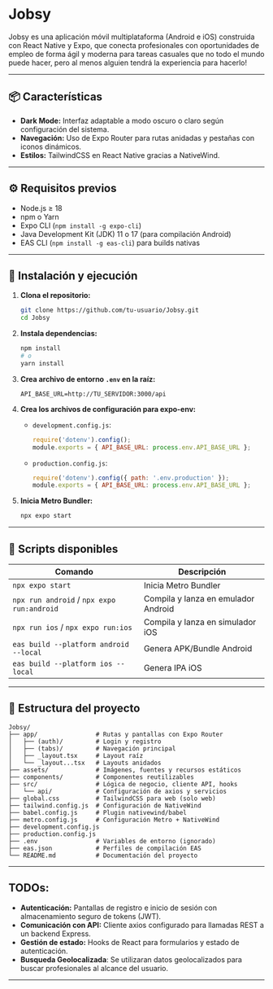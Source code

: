 # Jobsy

Jobsy es una aplicación móvil multiplataforma (Android e iOS) construida con React Native y Expo, que conecta profesionales con oportunidades de empleo de forma ágil y moderna para tareas casuales que no todo el mundo puede hacer, pero al menos alguien tendrá la experiencia para hacerlo!

---

## 📦 Características

- **Dark Mode:** Interfaz adaptable a modo oscuro o claro según configuración del sistema.
- **Navegación:** Uso de Expo Router para rutas anidadas y pestañas con iconos dinámicos.
- **Estilos:** TailwindCSS en React Native gracias a NativeWind.

---

## ⚙️ Requisitos previos

- Node.js ≥ 18
- npm o Yarn
- Expo CLI (`npm install -g expo-cli`)
- Java Development Kit (JDK) 11 o 17 (para compilación Android)
- EAS CLI (`npm install -g eas-cli`) para builds nativas

---

## 🚀 Instalación y ejecución

1. **Clona el repositorio:**
	```sh
	git clone https://github.com/tu-usuario/Jobsy.git
	cd Jobsy
	```

2. **Instala dependencias:**
	```sh
	npm install
	# o
	yarn install
	```

3. **Crea archivo de entorno `.env` en la raíz:**
	```
	API_BASE_URL=http://TU_SERVIDOR:3000/api
	```

4. **Crea los archivos de configuración para expo-env:**

	- `development.config.js`:
	  ```js
	  require('dotenv').config();
	  module.exports = { API_BASE_URL: process.env.API_BASE_URL };
	  ```

	- `production.config.js`:
	  ```js
	  require('dotenv').config({ path: '.env.production' });
	  module.exports = { API_BASE_URL: process.env.API_BASE_URL };
	  ```

5. **Inicia Metro Bundler:**
	```sh
	npx expo start
	```

---

## 📲 Scripts disponibles

| Comando                        | Descripción                           |
| ------------------------------ | ------------------------------------- |
| `npx expo start`    | Inicia Metro Bundler                  |
| `npx run android` / `npx expo run:android` | Compila y lanza en emulador Android |
| `npx run ios` / `npx expo run:ios` | Compila y lanza en simulador iOS      |
| `eas build --platform android --local` | Genera APK/Bundle Android             |
| `eas build --platform ios --local`     | Genera IPA iOS                        |

---

## 📐 Estructura del proyecto

```
Jobsy/
├── app/                # Rutas y pantallas con Expo Router
│   ├── (auth)/         # Login y registro
│   ├── (tabs)/         # Navegación principal
│   ├── _layout.tsx     # Layout raíz
│   └── _layout...tsx   # Layouts anidados
├── assets/             # Imágenes, fuentes y recursos estáticos
├── components/         # Componentes reutilizables
├── src/                # Lógica de negocio, cliente API, hooks
│   └── api/            # Configuración de axios y servicios
├── global.css          # TailwindCSS para web (solo web)
├── tailwind.config.js  # Configuración de NativeWind
├── babel.config.js     # Plugin nativewind/babel
├── metro.config.js     # Configuración Metro + NativeWind
├── development.config.js
├── production.config.js
├── .env                # Variables de entorno (ignorado)
├── eas.json            # Perfiles de compilación EAS
└── README.md           # Documentación del proyecto
```

---

## TODOs:

- **Autenticación:** Pantallas de registro e inicio de sesión con almacenamiento seguro de tokens (JWT).
- **Comunicación con API:** Cliente axios configurado para llamadas REST a un backend Express.
- **Gestión de estado:** Hooks de React para formularios y estado de autenticación.
- **Busqueda Geolocalizada**: Se utilizaran datos geolocalizados para buscar profesionales al alcance del usuario.

---
